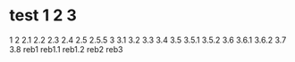# test 1 2 3
1
2
2.1
2.2
2.3
2.4
2.5
2.5.5
3
3.1
3.2
3.3
3.4
3.5
3.5.1
3.5.2
3.6
3.6.1
3.6.2
3.7
3.8
reb1
reb1.1
reb1.2
reb2
reb3
